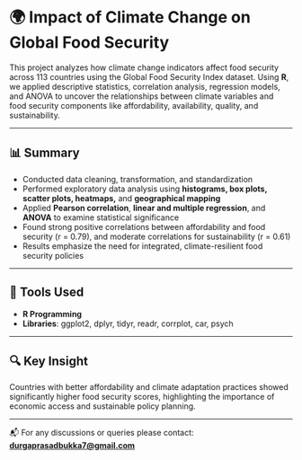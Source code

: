 # 🌍 Impact of Climate Change on Global Food Security

This project analyzes how climate change indicators affect food security across 113 countries using the Global Food Security Index dataset. Using **R**, we applied descriptive statistics, correlation analysis, regression models, and ANOVA to uncover the relationships between climate variables and food security components like affordability, availability, quality, and sustainability.

---

## 📊 Summary

- Conducted data cleaning, transformation, and standardization  
- Performed exploratory data analysis using **histograms, box plots, scatter plots, heatmaps,** and **geographical mapping**
- Applied **Pearson correlation**, **linear and multiple regression**, and **ANOVA** to examine statistical significance
- Found strong positive correlations between affordability and food security (r = 0.79), and moderate correlations for sustainability (r = 0.61)
- Results emphasize the need for integrated, climate-resilient food security policies

---

## 🧰 Tools Used

- **R Programming**
- **Libraries**: ggplot2, dplyr, tidyr, readr, corrplot, car, psych

---

## 🔍 Key Insight

Countries with better affordability and climate adaptation practices showed significantly higher food security scores, highlighting the importance of economic access and sustainable policy planning.

---

📬 For any discussions or queries please contact: **durgaprasadbukka7@gmail.com**
